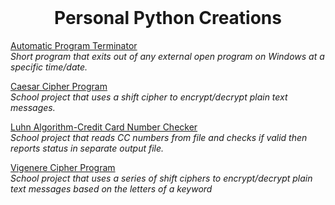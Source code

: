 <br />
<p align="center">
  <h1 align="center">Personal Python Creations</h1>
</p>

[Automatic Program Terminator](https://github.com/alina-burlacu/Personal-Python-Creations/blob/main/auto_exit_program.py)
<br/>
*Short program that exits out of any external open program on Windows at a specific time/date.*


[Caesar Cipher Program](https://github.com/alina-burlacu/Personal-Python-Creations/blob/main/caesar_cipher.py)
<br/>
*School project that uses a shift cipher to encrypt/decrypt plain text messages.*


[Luhn Algorithm-Credit Card Number Checker](https://github.com/alina-burlacu/Personal-Python-Creations/blob/main/luhn_algorithm.py)
<br/>
*School project that reads CC numbers from file and checks if valid then reports status in separate output file.*


[Vigenere Cipher Program](https://github.com/alina-burlacu/Personal-Python-Creations/blob/main/vigenere_cipher.py)
<br/>
*School project that uses a series of shift ciphers to encrypt/decrypt plain text messages based on the letters of a keyword*

